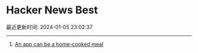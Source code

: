 # Hacker News Best

最近更新时间: 2024-01-05 23:02:37

--- 
1. [An app can be a home-cooked meal](https://www.robinsloan.com/notes/home-cooked-app/) 
